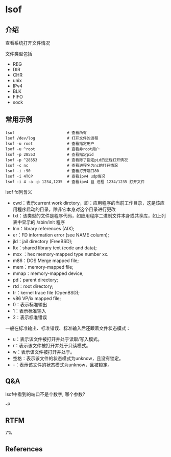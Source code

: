 
# lsof 

## 介绍

查看系统打开文件情况

文件类型包括

- REG 
- DIR
- CHR
- unix
- IPv4
- BLK
- FIFO
- sock

## 常用示例

```text
lsof                       # 查看所有
lsof /dev/log              # 打开文件的进程
lsof -u root               # 查看指定用户
lsof -u ^root              # 查看非root用户
lsof -p 28553              # 查看指定pid
lsof -p ^28553             # 查看除了指定pid的进程打开情况
lsof -c nc                 # 查看进程名为nc的打开情况
lsof -i :90                # 查看打开端口80
lsof -i 4TCP               # 查看ipv4 udp情况
lsof -i 4 -a -p 1234,1235  # 查看ipv4 且 进程 1234/1235 打开文件
```

lsof fd列含义

- cwd：表示current work dirctory，即：应用程序的当前工作目录，这是该应用程序启动的目录，除非它本身对这个目录进行更改
- txt：该类型的文件是程序代码，如应用程序二进制文件本身或共享库，如上列表中显示的 /sbin/init 程序
- lnn：library references (AIX);
- er：FD information error (see NAME column);
- jld：jail directory (FreeBSD);
- ltx：shared library text (code and data);
- mxx ：hex memory-mapped type number xx.
- m86：DOS Merge mapped file;
- mem：memory-mapped file;
- mmap：memory-mapped device;
- pd：parent directory;
- rtd：root directory;
- tr：kernel trace file (OpenBSD);
- v86  VP/ix mapped file;
- 0：表示标准输出
- 1：表示标准输入
- 2：表示标准错误

一般在标准输出、标准错误、标准输入后还跟着文件状态模式：

- u：表示该文件被打开并处于读取/写入模式。
- r：表示该文件被打开并处于只读模式。
- w：表示该文件被打开并处于。
- 空格：表示该文件的状态模式为unknow，且没有锁定。
- -：表示该文件的状态模式为unknow，且被锁定。

## Q&A

lsof中看到的端口不是个数字, 哪个参数?

-P 

## RTFM

7%

## References

